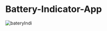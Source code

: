 # Battery-Indicator-App
![bateryIndi](https://user-images.githubusercontent.com/81187698/120887772-66b85700-c612-11eb-9705-df9de88f95cb.PNG)
